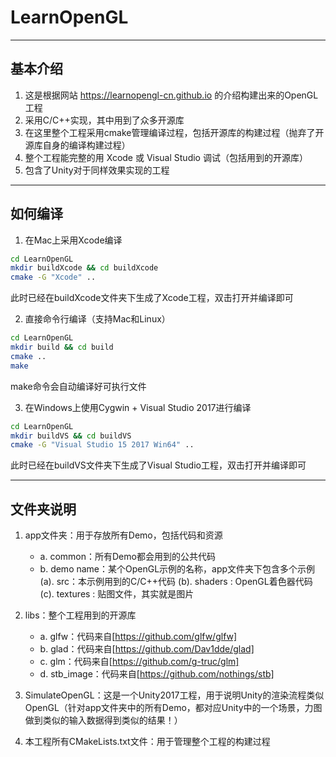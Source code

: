 # LearnOpenGL

----

## 基本介绍

1. 这是根据网站 https://learnopengl-cn.github.io 的介绍构建出来的OpenGL工程
2. 采用C/C++实现，其中用到了众多开源库
3. 在这里整个工程采用cmake管理编译过程，包括开源库的构建过程（抛弃了开源库自身的编译构建过程）
4. 整个工程能完整的用 Xcode 或 Visual Studio 调试（包括用到的开源库）
5. 包含了Unity对于同样效果实现的工程

----

## 如何编译

1. 在Mac上采用Xcode编译
```bash
cd LearnOpenGL
mkdir buildXcode && cd buildXcode
cmake -G "Xcode" ..
```
此时已经在buildXcode文件夹下生成了Xcode工程，双击打开并编译即可

2. 直接命令行编译（支持Mac和Linux）
```bash
cd LearnOpenGL
mkdir build && cd build
cmake ..
make
```
make命令会自动编译好可执行文件

3. 在Windows上使用Cygwin + Visual Studio 2017进行编译
```bash
cd LearnOpenGL
mkdir buildVS && cd buildVS
cmake -G "Visual Studio 15 2017 Win64" ..
```
此时已经在buildVS文件夹下生成了Visual Studio工程，双击打开并编译即可

----

## 文件夹说明

1. app文件夹：用于存放所有Demo，包括代码和资源
	+ a. common：所有Demo都会用到的公共代码
	+ b. demo name：某个OpenGL示例的名称，app文件夹下包含多个示例
		(a). src：本示例用到的C/C++代码
		(b). shaders : OpenGL着色器代码
		(c). textures : 贴图文件，其实就是图片

2. libs：整个工程用到的开源库
	+ a. glfw：代码来自[https://github.com/glfw/glfw]
	+ b. glad：代码来自[https://github.com/Dav1dde/glad]
	+ c. glm：代码来自[https://github.com/g-truc/glm]
	+ d. stb_image：代码来自[https://github.com/nothings/stb]

3. SimulateOpenGL：这是一个Unity2017工程，用于说明Unity的渲染流程类似OpenGL（针对app文件夹中的所有Demo，都对应Unity中的一个场景，力图做到类似的输入数据得到类似的结果！）

4. 本工程所有CMakeLists.txt文件：用于管理整个工程的构建过程
